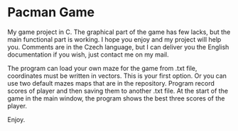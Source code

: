 # Pacman Game
My game project in C. The graphical part of the game has few lacks, but the main functional part is working. I hope you enjoy and my project will help you. Comments are in the Czech language, but I can deliver you the English documentation if you wish, just contact me on my mail.


The program can load your own maze for the game from .txt file, coordinates must be written in vectors. This is your first option. Or you can use two default mazes maps that are in the repository. Program record scores of player and then saving them to another .txt file. At the start of the game in the main window, the program shows the best three scores of the player.

Enjoy.

